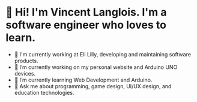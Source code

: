 
<!--
**vtlanglois/vtlanglois** is a ✨ _special_ ✨ repository because its `README.md` (this file) appears on your GitHub profile.

Here are some ideas to get you started:

- 🔭 I’m currently working on ...
- 🌱 I’m currently learning ...
- 👯 I’m looking to collaborate on ...
- 🤔 I’m looking for help with ...
- 💬 Ask me about ...
- 📫 How to reach me: ...
- 😄 Pronouns: ...
- ⚡ Fun fact: ...
-->
# 👋 Hi! I'm Vincent Langlois.         I'm a software engineer who loves to learn.
- 🏢 I'm currently working at Eli Lilly, developing and maintaining software products.
- 🔭 I’m currently working on my personal website and Arduino UNO devices.
- 🌱 I’m currently learning Web Development and Arduino.
- 💬 Ask me about programming, game design, UI/UX design, and education technologies.
